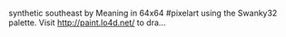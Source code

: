 synthetic southeast by Meaning in 64x64 #pixelart using the Swanky32 palette. Visit http://paint.lo4d.net/ to dra… 